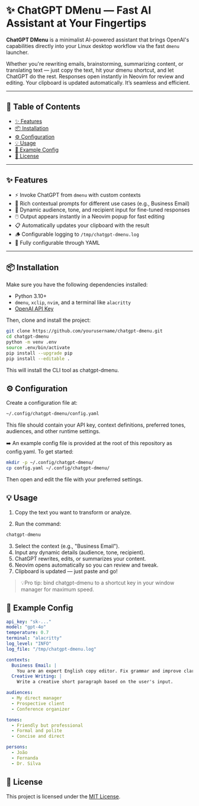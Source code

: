 # ✨ ChatGPT DMenu — Fast AI Assistant at Your Fingertips

**ChatGPT DMenu** is a minimalist AI-powered assistant that brings OpenAI's capabilities directly into your Linux desktop workflow via the fast `dmenu` launcher.

Whether you're rewriting emails, brainstorming, summarizing content, or translating text — just copy the text, hit your dmenu shortcut, and let ChatGPT do the rest. Responses open instantly in Neovim for review and editing. Your clipboard is updated automatically. It’s seamless and efficient.

---

## 🚀 Table of Contents

- [✨ Features](#-features)
- [📦 Installation](#-installation)
- [⚙️ Configuration](#️-configuration)
- [💡 Usage](#-usage)
- [📁 Example Config](#-example-config)
- [📄 License](#-license)

---

## ✨ Features

- ⚡️ Invoke ChatGPT from `dmenu` with custom contexts
- 🧠 Rich contextual prompts for different use cases (e.g., Business Email)
- 💬 Dynamic audience, tone, and recipient input for fine-tuned responses
- 🖱️ Output appears instantly in a Neovim popup for fast editing
- 📋 Automatically updates your clipboard with the result
- 🪵 Configurable logging to `/tmp/chatgpt-dmenu.log`
- 🔧 Fully configurable through YAML

---

## 📦 Installation

Make sure you have the following dependencies installed:

- Python 3.10+
- `dmenu`, `xclip`, `nvim`, and a terminal like `alacritty`
- [OpenAI API Key](https://platform.openai.com/account/api-keys)

Then, clone and install the project:

```bash
git clone https://github.com/yourusername/chatgpt-dmenu.git
cd chatgpt-dmenu
python -m venv .env
source .env/bin/activate
pip install --upgrade pip
pip install --editable .
```

This will install the CLI tool as chatgpt-dmenu.

## ⚙️ Configuration
Create a configuration file at:
```bash
~/.config/chatgpt-dmenu/config.yaml
```

This file should contain your API key, context definitions, preferred tones, audiences, and other runtime settings.

➡️ An example config file is provided at the root of this repository as config.yaml.
To get started:
```bash
mkdir -p ~/.config/chatgpt-dmenu/
cp config.yaml ~/.config/chatgpt-dmenu/
```
Then open and edit the file with your preferred settings.

## 💡 Usage
1. Copy the text you want to transform or analyze.

2. Run the command:

```bash
chatgpt-dmenu
```
3. Select the context (e.g., "Business Email").
4. Input any dynamic details (audience, tone, recipient).
5. ChatGPT rewrites, edits, or summarizes your content.
6. Neovim opens automatically so you can review and tweak.
7. Clipboard is updated — just paste and go!

> 💡Pro tip: bind chatgpt-dmenu to a shortcut key in your window manager for maximum speed.

## 📁 Example Config
```yaml
api_key: "sk-..."
model: "gpt-4o"
temperature: 0.7
terminal: "alacritty"
log_level: "INFO"
log_file: "/tmp/chatgpt-dmenu.log"

contexts:
  Business Email: |
    You are an expert English copy editor. Fix grammar and improve clarity...
  Creative Writing: |
    Write a creative short paragraph based on the user's input.

audiences:
  - My direct manager
  - Prospective client
  - Conference organizer

tones:
  - Friendly but professional
  - Formal and polite
  - Concise and direct

persons:
  - João
  - Fernanda
  - Dr. Silva
```

## 📄 License
This project is licensed under the [MIT License](LICENSE).
